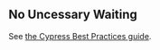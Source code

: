 ## No Uncessary Waiting

See [the Cypress Best Practices guide](https://on.cypress.io/best-practices#Unnecessary-Waiting).
